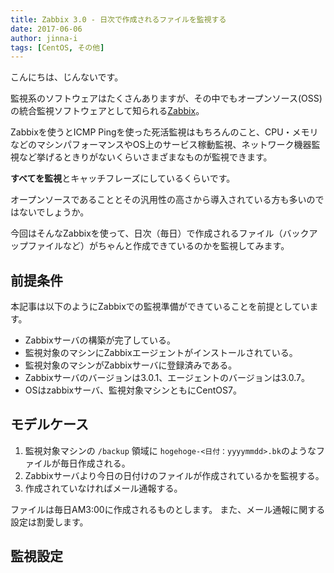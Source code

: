 ```yaml
---
title: Zabbix 3.0 - 日次で作成されるファイルを監視する
date: 2017-06-06
author: jinna-i
tags: [CentOS, その他]
---
```


こんにちは、じんないです。

監視系のソフトウェアはたくさんありますが、その中でもオープンソース(OSS)の統合監視ソフトウェアとして知られる[Zabbix](http://www.zabbix.com/jp/)。

Zabbixを使うとICMP Pingを使った死活監視はもちろんのこと、CPU・メモリなどのマシンパフォーマンスやOS上のサービス稼動監視、ネットワーク機器監視など挙げるときりがないくらいさまざまなものが監視できます。

**すべてを監視**とキャッチフレーズにしているくらいです。

オープンソースであることとその汎用性の高さから導入されている方も多いのではないでしょうか。

今回はそんなZabbixを使って、日次（毎日）で作成されるファイル（バックアップファイルなど）がちゃんと作成できているのかを監視してみます。


## 前提条件

本記事は以下のようにZabbixでの監視準備ができていることを前提としています。

* Zabbixサーバの構築が完了している。
* 監視対象のマシンにZabbixエージェントがインストールされている。
* 監視対象のマシンがZabbixサーバに登録済みである。
* Zabbixサーバのバージョンは3.0.1、エージェントのバージョンは3.0.7。
* OSはzabbixサーバ、監視対象マシンともにCentOS7。

## モデルケース



1. 監視対象マシンの ` /backup ` 領域に ` hogehoge-<日付：yyyymmdd>.bk `のようなファイルが毎日作成される。
2. Zabbixサーバより今日の日付けのファイルが作成されているかを監視する。
3. 作成されていなければメール通報する。

ファイルは毎日AM3:00に作成されるものとします。
また、メール通報に関する設定は割愛します。

## 監視設定
